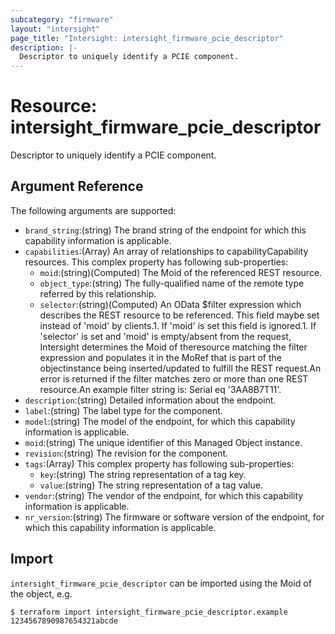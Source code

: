 ```yaml
---
subcategory: "firmware"
layout: "intersight"
page_title: "Intersight: intersight_firmware_pcie_descriptor"
description: |-
  Descriptor to uniquely identify a PCIE component.
---
```


# Resource: intersight_firmware_pcie_descriptor
Descriptor to uniquely identify a PCIE component.
## Argument Reference
The following arguments are supported:
* `brand_string`:(string) The brand string of the endpoint for which this capability information is applicable. 
* `capabilities`:(Array) An array of relationships to capabilityCapability resources. 
This complex property has following sub-properties:
  + `moid`:(string)(Computed) The Moid of the referenced REST resource. 
  + `object_type`:(string) The fully-qualified name of the remote type referred by this relationship. 
  + `selector`:(string)(Computed) An OData $filter expression which describes the REST resource to be referenced. This field maybe set instead of 'moid' by clients.1. If 'moid' is set this field is ignored.1. If 'selector' is set and 'moid' is empty/absent from the request, Intersight determines the Moid of theresource matching the filter expression and populates it in the MoRef that is part of the objectinstance being inserted/updated to fulfill the REST request.An error is returned if the filter matches zero or more than one REST resource.An example filter string is: Serial eq '3AA8B7T11'. 
* `description`:(string) Detailed information about the endpoint. 
* `label`:(string) The label type for the component. 
* `model`:(string) The model of the endpoint, for which this capability information is applicable. 
* `moid`:(string) The unique identifier of this Managed Object instance. 
* `revision`:(string) The revision for the component. 
* `tags`:(Array)
This complex property has following sub-properties:
  + `key`:(string) The string representation of a tag key. 
  + `value`:(string) The string representation of a tag value. 
* `vendor`:(string) The vendor of the endpoint, for which this capability information is applicable. 
* `nr_version`:(string) The firmware or software version of the endpoint, for which this capability information is applicable. 


## Import
`intersight_firmware_pcie_descriptor` can be imported using the Moid of the object, e.g.
```
$ terraform import intersight_firmware_pcie_descriptor.example 1234567890987654321abcde
``` 